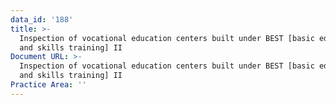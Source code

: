 ```yaml
---
data_id: '188'
title: >-
  Inspection of vocational education centers built under BEST [basic education
  and skills training] II
Document URL: >-
  Inspection of vocational education centers built under BEST [basic education
  and skills training] II
Practice Area: ''
---
```

